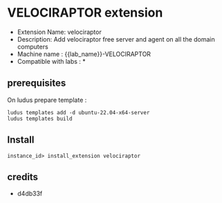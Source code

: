 # VELOCIRAPTOR extension

- Extension Name: velociraptor
- Description: Add velociraptor free server and agent on all the domain computers
- Machine name : {{lab_name}}-VELOCIRAPTOR
- Compatible with labs : *

## prerequisites

On ludus prepare template :
```
ludus templates add -d ubuntu-22.04-x64-server
ludus templates build
```

## Install
```
instance_id> install_extension velociraptor
```


## credits
- d4db33f